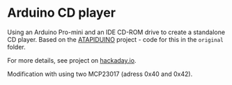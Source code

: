 # Arduino CD player

Using an Arduino Pro-mini and an IDE CD-ROM drive to create a standalone CD player.
Based on the [ATAPIDUINO](http://singlevalve.web.fc2.com/Atapiduino/atapiduino.htm) project - code for this in the `original` folder.


For more details, see project on [hackaday.io](https://hackaday.io/project/176545-arduino-cd-player).

Modification with using two MCP23017 (adress 0x40 and 0x42).
